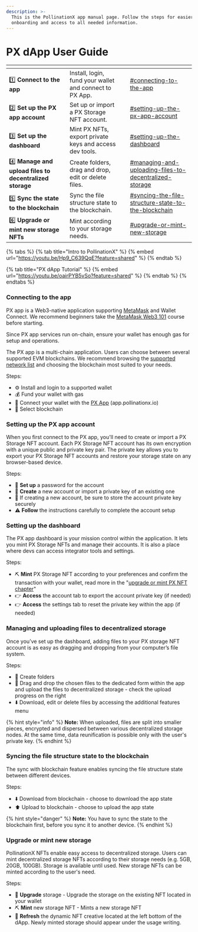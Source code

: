 ```yaml
---
description: >-
  This is the PollinationX app manual page. Follow the steps for easier
  onboarding and access to all needed information.
---
```


# PX dApp User Guide

<table data-view="cards"><thead><tr><th></th><th></th><th data-hidden></th><th data-hidden data-card-target data-type="content-ref"></th></tr></thead><tbody><tr><td>1️⃣ <strong>Connect to the app</strong></td><td>Install, login, fund your wallet and connect to PX App.</td><td></td><td><a href="px-dapp-user-guide.md#connecting-to-the-app">#connecting-to-the-app</a></td></tr><tr><td>2️⃣ <strong>Set up the PX app account</strong></td><td>Set up or import a PX Storage NFT account.</td><td></td><td><a href="px-dapp-user-guide.md#setting-up-the-px-app-account">#setting-up-the-px-app-account</a></td></tr><tr><td>3️⃣ <strong>Set up the dashboard</strong></td><td>Mint PX NFTs, export private keys and access dev tools.</td><td></td><td><a href="px-dapp-user-guide.md#setting-up-the-dashboard">#setting-up-the-dashboard</a></td></tr><tr><td>4️⃣ <strong>Manage and upload files to decentralized storage</strong></td><td>Create folders, drag and drop, edit or delete files.</td><td></td><td><a href="px-dapp-user-guide.md#managing-and-uploading-files-to-decentralized-storage">#managing-and-uploading-files-to-decentralized-storage</a></td></tr><tr><td>5️⃣ <strong>Sync the state to the blockchain</strong></td><td>Sync the file structure state to the blockchain.</td><td></td><td><a href="px-dapp-user-guide.md#syncing-the-file-structure-state-to-the-blockchain">#syncing-the-file-structure-state-to-the-blockchain</a></td></tr><tr><td>6️⃣ <strong>Upgrade or mint new storage NFTs</strong></td><td>Mint according to your storage needs.</td><td></td><td><a href="px-dapp-user-guide.md#upgrade-or-mint-new-storage">#upgrade-or-mint-new-storage</a></td></tr></tbody></table>

{% tabs %}
{% tab title="Intro to PollinationX" %}
{% embed url="https://youtu.be/Hp9_C639QqE?feature=shared" %}
{% endtab %}

{% tab title="PX dApp Tutorial" %}
{% embed url="https://youtu.be/oairPYB5vSo?feature=shared" %}
{% endtab %}
{% endtabs %}

### Connecting to the app

PX app is a Web3-native application supporting [MetaMask](https://support.metamask.io/getting-started/getting-started-with-metamask/) and Wallet Connect. We recommend beginners take the [MetaMask Web3 101](https://learn.metamask.io/overview) course before starting.

Since PX app services run on-chain, ensure your wallet has enough gas for setup and operations.&#x20;

The PX app is a multi-chain application. Users can choose between several supported EVM blockchains. We recommend browsing the [supported network list](https://wiki.pollinationx.io/overview/supported-networks-and-storages) and choosing the blockchain most suited to your needs.

Steps:

* ⚙️ Install and login to a supported wallet
* 💰 Fund your wallet with gas
* 🤝 Connect your wallet with the [PX App](https://app.pollinationx.io/) (app.pollinationx.io)
* 🔗 Select blockchain

### Setting up the PX app account

When you first connect to the PX app, you'll need to create or import a PX Storage NFT account. Each PX Storage NFT account has its own encryption with a unique public and private key pair. The private key allows you to export your PX Storage NFT accounts and restore your storage state on any browser-based device.

Steps:

* 🔐 **Set up** a password for the account
* 👤 **Create** a new account or import a private key of an existing one
* 🔑 If creating a new account, be sure to store the account private key securely
* ⚠️ **Follow** the instructions carefully to complete the account setup

### **Setting up the dashboard**

The PX app dashboard is your mission control within the application. It lets you mint PX Storage NFTs and manage their accounts. It is also a place where devs can access integrator tools and settings.&#x20;

Steps:

* ⛏️ **Mint** PX Storage NFT according to your preferences and confirm the transaction with your wallet, read more in the "[upgrade or mint PX NFT chapter](px-dapp-user-guide.md#upgrade-or-mint-new-storage)"
* 👉 **Access** the account tab to export the account private key (if needed)
* 👉 **Access** the settings tab to reset the private key within the app (if needed)

### Managing and uploading files to decentralized storage

Once you’ve set up the dashboard, adding files to your PX storage NFT account is as easy as dragging and dropping from your computer’s file system.

Steps:

* 📂 Create folders
* 💾 Drag and drop the chosen files to the dedicated form within the app and upload the files to decentralized storage - check the upload progress on the right
* ⬇️ Download, edit or delete files by accessing the additional features menu

{% hint style="info" %}
**Note:** When uploaded, files are split into smaller pieces, encrypted and dispersed between various decentralized storage nodes. At the same time, data reunification is possible only with the user's private key.
{% endhint %}

### **Syncing the file structure state to the blockchain**

The sync with blockchain feature enables syncing the file structure state between different devices.&#x20;

Steps:

* ⬇️ Download from blockchain - choose to download the app state
* ⬆️ Upload to blockchain - choose to upload the app state

{% hint style="danger" %}
**Note:** You have to sync the state to the blockchain first, before you sync it to another device.
{% endhint %}

### Upgrade or mint new storage

PollinationX NFTs enable easy access to decentralized storage. Users can mint decentralized storage NFTs according to their storage needs (e.g. 5GB, 20GB, 100GB). Storage is available until used. New storage NFTs can be minted according to the user's need.

Steps:

* 🚀 **Upgrade** storage - Upgrade the storage on the existing NFT located in your wallet
* ⛏️ **Mint** new storage NFT - Mints a new storage NFT
* 🔄 **Refresh** the dynamic NFT creative located at the left bottom of the dApp. Newly minted storage should appear under the usage writing.

